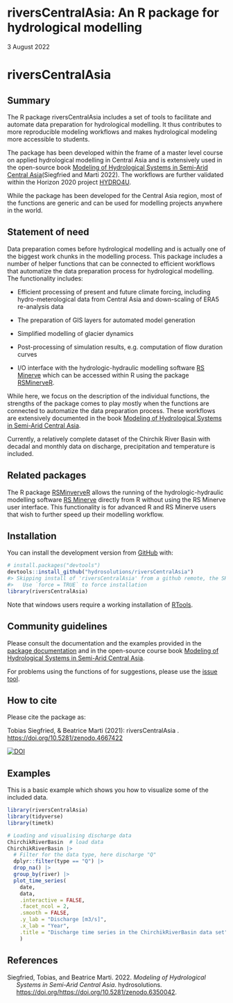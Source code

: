 riversCentralAsia: An R package for hydrological modelling
================
3 August 2022

<!-- README.md is generated from README.Rmd. Please edit that file -->

# riversCentralAsia

## Summary

The R package riversCentralAsia includes a set of tools to facilitate
and automate data preparation for hydrological modelling. It thus
contributes to more reproducible modeling workflows and makes
hydrological modeling more accessible to students.

The package has been developed within the frame of a master level course
on applied hydrological modelling in Central Asia and is extensively
used in the open-source book [Modeling of Hydrological Systems in
Semi-Arid Central
Asia](https://hydrosolutions.github.io/caham_book/)(Siegfried and Marti
2022). The workflows are further validated within the Horizon 2020
project [HYDRO4U](https://hydro4u.eu/).

While the package has been developed for the Central Asia region, most
of the functions are generic and can be used for modelling projects
anywhere in the world.

## Statement of need

Data preparation comes before hydrological modelling and is actually one
of the biggest work chunks in the modelling process. This package
includes a number of helper functions that can be connected to efficient
workflows that automatize the data preparation process for hydrological
modelling. The functionality includes:

-   Efficient processing of present and future climate forcing,
    including hydro-meterological data from Central Asia and
    down-scaling of ERA5 re-analysis data

-   The preparation of GIS layers for automated model generation

-   Simplified modelling of glacier dynamics

-   Post-processing of simulation results, e.g. computation of flow
    duration curves

-   I/O interface with the hydrologic-hydraulic modelling software [RS
    Minerve](https://crealp.ch/rs-minerve/) which can be accessed within
    R using the package
    [RSMinerveR](https://github.com/hydrosolutions/RSMinerveR).

While here, we focus on the description of the individual functions, the
strengths of the package comes to play mostly when the functions are
connected to automatize the data preparation process. These workflows
are extensively documented in the book [Modeling of Hydrological Systems
in Semi-Arid Central
Asia](https://hydrosolutions.github.io/caham_book/).

Currently, a relatively complete dataset of the Chirchik River Basin
with decadal and monthly data on discharge, precipitation and
temperature is included.

## Related packages

The R package
[RSMinverveR](https://github.com/hydrosolutions/RSMinerveR) allows the
running of the hydrologic-hydraulic modelling software [RS
Minerve](https://crealp.ch/rs-minerve/) directly from R without using
the RS Minerve user interface. This functionality is for advanced R and
RS Minerve users that wish to further speed up their modelling workflow.

## Installation

You can install the development version from
[GitHub](https://github.com/) with:

``` r
# install.packages("devtools")
devtools::install_github("hydrosolutions/riversCentralAsia")
#> Skipping install of 'riversCentralAsia' from a github remote, the SHA1 (26b5949c) has not changed since last install.
#>   Use `force = TRUE` to force installation
library(riversCentralAsia)
```

Note that windows users require a working installation of
[RTools](https://cran.r-project.org/bin/windows/Rtools/).

## Community guidelines

Please consult the documentation and the examples provided in the
[package
documentation](https://hydrosolutions.github.io/riversCentralAsia/index.html)
and in the open-source course book [Modeling of Hydrological Systems in
Semi-Arid Central Asia](https://hydrosolutions.github.io/caham_book/).

For problems using the functions of for suggestions, please use the
[issue
tool](https://github.com/hydrosolutions/riversCentralAsia/issues).

## How to cite

Please cite the package as:

Tobias Siegfried, & Beatrice Marti (2021): riversCentralAsia
<version number>. <https://doi.org/10.5281/zenodo.4667422>

[![DOI](https://zenodo.org/badge/DOI/10.5281/zenodo.4667422.svg)](https://doi.org/10.5281/zenodo.4667422)

## Examples

This is a basic example which shows you how to visualize some of the
included data.

``` r
library(riversCentralAsia)
library(tidyverse)
library(timetk)

# Loading and visualising discharge data
ChirchikRiverBasin  # load data
ChirchikRiverBasin |> 
  # Filter for the data type, here discharge "Q"
  dplyr::filter(type == "Q") |> 
  drop_na() |> 
  group_by(river) |> 
  plot_time_series(
    date,
    data,
    .interactive = FALSE,
    .facet_ncol = 2,
    .smooth = FALSE, 
    .y_lab = "Discharge [m3/s]", 
    .x_lab = "Year", 
    .title = "Discharge time series in the ChirchikRiverBasin data set"
    )
```

## References

<div id="refs" class="references csl-bib-body hanging-indent">

<div id="ref-CAHAM:2022" class="csl-entry">

Siegfried, Tobias, and Beatrice Marti. 2022. *Modeling of Hydrological
Systems in Semi-Arid Central Asia*. hydrosolutions.
https://doi.org/<https://doi.org/10.5281/zenodo.6350042>.

</div>

</div>
